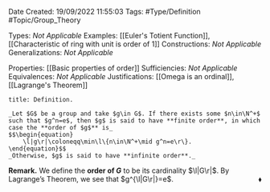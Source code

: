 <div class="topSpace"></div>

Date Created: 19/09/2022 11:55:03
Tags: #Type/Definition #Topic/Group_Theory

Types: _Not Applicable_
Examples: [[Euler's Totient Function]], [[Characteristic of ring with unit is order of 1]]
Constructions: _Not Applicable_
Generalizations: _Not Applicable_

Properties: [[Basic properties of order]]
Sufficiencies: _Not Applicable_
Equivalences: _Not Applicable_
Justifications: [[Omega is an ordinal]], [[Lagrange's Theorem]]

``` ad-Definition
title: Definition.

_Let $G$ be a group and take $g\in G$. If there exists some $n\in\N^+$ such that $g^n=e$, then $g$ is said to have **finite order**, in which case the **order of $g$** is_
$$\begin{equation}
    \l|g\r|\coloneqq\min\l\{n\in\N^+\mid g^n=e\r\}.
\end{equation}$$
_Otherwise, $g$ is said to have **infinite order**._

```

**Remark.** We define the **order of $G$** to be its cardinality $\l|G\r|$. By Lagrange$\textrm{'}$s Theorem, we see that $g^{\l|G\r|}=e$.<span style="float:right;">$\blacklozenge$</span>
